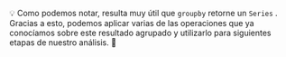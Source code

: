 💡 Como podemos notar, resulta muy útil que `groupby` retorne un `Series` .  Gracias a esto, podemos aplicar varias de las operaciones que ya conocíamos sobre este resultado agrupado y utilizarlo para siguientes etapas de nuestro análisis. 🥳